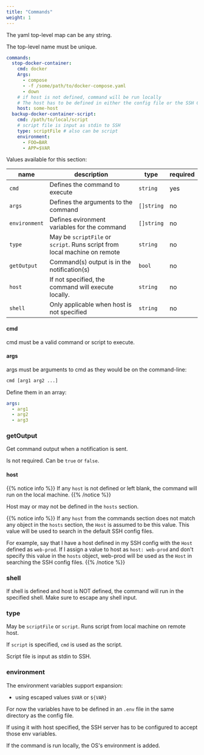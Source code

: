 ```yaml
---
title: "Commands"
weight: 1
---
```


The yaml top-level map can be any string.

The top-level name must be unique.

```yaml
commands:
  stop-docker-container:
    cmd: docker
    Args:
      - compose
      - -f /some/path/to/docker-compose.yaml
      - down
    # if host is not defined, command will be run locally
    # The host has to be defined in either the config file or the SSH Config files
    host: some-host 
  backup-docker-container-script:
    cmd: /path/to/local/script
    # script file is input as stdin to SSH
    type: scriptFile # also can be script
    environment:
      - FOO=BAR
      - APP=$VAR
```

Values available for this section:

| name | description | type | required
| --- | --- | --- | --- |
| `cmd` | Defines the command to execute | `string` | yes |
| `args` | Defines the arguments to the command | `[]string` | no |
| `environment` | Defines evironment variables for the command | `[]string` | no |
| `type` | May be `scriptFile` or `script`. Runs script from local machine on remote | `string` | no |
| `getOutput` | Command(s) output is in the notification(s) | `bool` | no |
| `host` | If not specified, the command will execute locally. | `string` | no |
| `shell` | Only applicable when host is not specified | `string` | no |

#### cmd

cmd must be a valid command or script to execute.

#### args

args must be arguments to cmd as they would be on the command-line:

```sh
cmd [arg1 arg2 ...]
```

Define them in an array:

```yaml
args:
  - arg1
  - arg2
  - arg3
```

### getOutput

Get command output when a notification is sent.

Is not required. Can be `true` or `false`.

#### host

{{% notice info %}}
If any `host` is not defined or left blank, the command will run on the local machine.
{{% /notice %}}

Host may or may not be defined in the `hosts` section.

{{% notice info %}}
If any `host` from the commands section does not match any object in the `hosts` section, the `Host` is assumed to be this value. This value will be used to search in the default SSH config files.

For example, say that I have a host defined in my SSH config with the `Host` defined as `web-prod`.
If I assign a value to host as `host: web-prod` and don't specify this value in the `hosts` object, web-prod will be used as the `Host` in searching the SSH config files.
{{% /notice %}}

### shell

If shell is defined and host is NOT defined, the command will run in the specified shell.
Make sure to escape any shell input.

### type

May be `scriptFile` or `script`. Runs script from local machine on remote host.

If `script` is specified, `cmd` is used as the script.

Script file is input as stdin to SSH. 

### environment

The environment variables support expansion:

- using escaped values `$VAR` or `${VAR}`

For now the variables have to be defined in an `.env` file in the same directory as the config file.

If using it with host specified, the SSH server has to be configured to accept those env variables.

If the command is run locally, the OS's environment is added.
